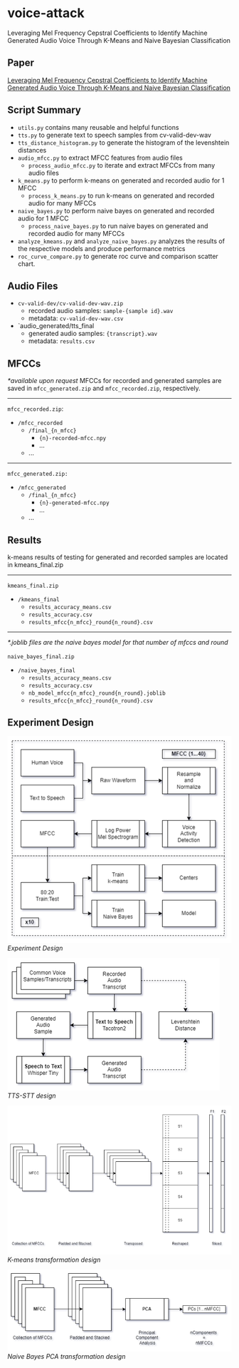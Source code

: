 # voice-attack
Leveraging Mel Frequency Cepstral Coefficients to Identify Machine Generated Audio Voice Through K-Means and Naive Bayesian Classification

## Paper
[Leveraging Mel Frequency Cepstral Coefficients to Identify Machine Generated Audio Voice Through K-Means and Naive Bayesian Classification](/daniel_shannon_final_paper.pdf)

## Script Summary

- `utils.py` contains many reusable and helpful functions
- `tts.py` to generate text to speech samples from cv-valid-dev-wav
- `tts_distance_histogram.py` to generate the histogram of the levenshtein distances
- `audio_mfcc.py` to extract MFCC features from audio files
  - `process_audio_mfcc.py` to iterate and extract MFCCs from many audio files
- `k_means.py` to perform k-means on generated and recorded audio for 1 MFCC
  - `process_k_means.py` to run k-means on generated and recorded audio for many MFCCs
- `naive_bayes.py` to perform naive bayes on generated and recorded audio for 1 MFCC
  - `process_naive_bayes.py` to run naive bayes on generated and recorded audio for many MFCCs
- `analyze_kmeans.py` and `analyze_naive_bayes.py` analyzes the results of the respective models and produce performance metrics
- `roc_curve_compare.py` to generate roc curve and comparison scatter chart.

## Audio Files

- `cv-valid-dev/cv-valid-dev-wav.zip`
  - recorded audio samples: `sample-{sample id}.wav`
  - metadata: `cv-valid-dev-wav.csv`
- `audio_generated/tts_final
  - generated audio samples:  `{transcript}.wav`
  - metadata: `results.csv`
  
## MFCCs

*\*available upon request*
MFCCs for recorded and generated samples are saved in `mfcc_generated.zip` and `mfcc_recorded.zip`, respectively.
<hr>

`mfcc_recorded.zip`:
- `/mfcc_recorded`
  - `/final_{n_mfcc}`
    - `{n}-recorded-mfcc.npy`
    - ...
  - ...
<hr>

`mfcc_generated.zip:`
- `/mfcc_generated`
  - `/final_{n_mfcc}`
    - `{n}-generated-mfcc.npy`
    - ...
  - ...

## Results
k-means results of testing for generated and recorded samples are located in kmeans_final.zip
<hr>

`kmeans_final.zip`
- `/kmeans_final`
  - `results_accuracy_means.csv`
  - `results_accuracy.csv`
  - `results_mfcc{n_mfcc}_round{n_round}.csv`
<hr>

*\*.joblib files are the naive bayes model for that number of mfccs and round*

`naive_bayes_final.zip`
- `/naive_bayes_final`
  - `results_accuracy_means.csv`
  - `results_accuracy.csv`
  - `nb_model_mfcc{n_mfcc}_round{n_round}.joblib`
  - `results_mfcc{n_mfcc}_round{n_round}.csv`

## Experiment Design
![Experiment Design](/experiment-design-solid.png)
*Experiment Design*

![TTS-STT design](/tts_solid.png)
*TTS-STT design*

![K-means transformation design](/k_means_transformation_solid.png)
*K-means transformation design*

![Naive Bayes PCA transformation design](/pca_transform_solid.png)
*Naive Bayes PCA transformation design*